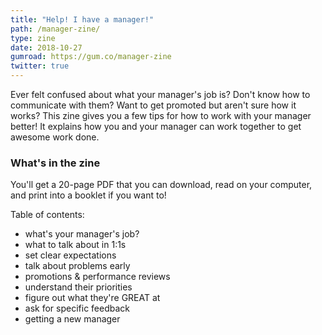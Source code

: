 ```yaml
---
title: "Help! I have a manager!"
path: /manager-zine/
type: zine
date: 2018-10-27
gumroad: https://gum.co/manager-zine
twitter: true
---
```


Ever felt confused about what your manager's job is? Don't know how to communicate with them? Want
to get promoted but aren't sure how it works? This zine gives you a few tips for how to work
with your manager better! It explains how you and your manager can work together to get
awesome work done.

### What's in the zine

You'll get a 20-page PDF that you can download, read on your computer, and print into a booklet if you want to!

Table of contents:

* what's your manager's job?
* what to talk about in 1:1s
* set clear expectations
* talk about problems early
* promotions & performance reviews
* understand their priorities
* figure out what they're GREAT at
* ask for specific feedback
* getting a new manager

